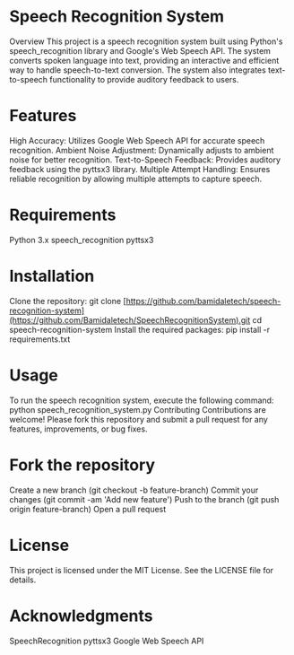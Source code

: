 # Speech Recognition System
Overview
This project is a speech recognition system built using Python's speech_recognition library and Google's Web Speech API. The system converts spoken language into text, providing an interactive and efficient way to handle speech-to-text conversion. The system also integrates text-to-speech functionality to provide auditory feedback to users.

# Features
High Accuracy: Utilizes Google Web Speech API for accurate speech recognition.
Ambient Noise Adjustment: Dynamically adjusts to ambient noise for better recognition.
Text-to-Speech Feedback: Provides auditory feedback using the pyttsx3 library.
Multiple Attempt Handling: Ensures reliable recognition by allowing multiple attempts to capture speech.
# Requirements
Python 3.x
speech_recognition
pyttsx3
# Installation
Clone the repository: git clone [https://github.com/bamidaletech/speech-recognition-system](https://github.com/Bamidaletech/SpeechRecognitionSystem).git
cd speech-recognition-system
Install the required packages: pip install -r requirements.txt
# Usage
To run the speech recognition system, execute the following command: python speech_recognition_system.py
Contributing
Contributions are welcome! Please fork this repository and submit a pull request for any features, improvements, or bug fixes.

# Fork the repository
Create a new branch (git checkout -b feature-branch)
Commit your changes (git commit -am 'Add new feature')
Push to the branch (git push origin feature-branch)
Open a pull request
# License
This project is licensed under the MIT License. See the LICENSE file for details.

# Acknowledgments
SpeechRecognition
pyttsx3
Google Web Speech API
